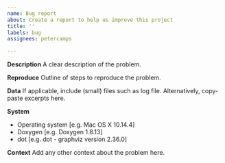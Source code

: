```yaml
---
name: Bug report
about: Create a report to help us improve this project
title: ''
labels: bug
assignees: petercamps

---
```


**Description**
A clear description of the problem.

**Reproduce**
Outline of steps to reproduce the problem.

**Data**
If applicable, include (small) files such as log file.
Alternatively, copy-paste excerpts here.

**System**
 - Operating system [e.g. Mac OS X 10.14.4]
 - Doxygen [e.g. Doxygen 1.8.13]
 - dot [e.g. dot - graphviz version 2.36.0]

**Context**
Add any other context about the problem here.
